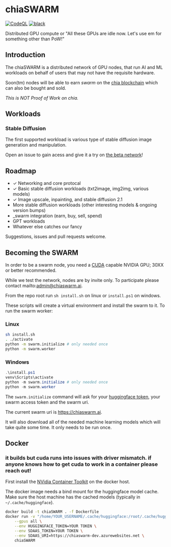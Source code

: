 # chiaSWARM

[![CodeQL](https://github.com/dkackman/chiaSWARM/actions/workflows/codeql.yml/badge.svg)](https://github.com/dkackman/chiaSWARM/actions/workflows/codeql.yml)
[![black](https://img.shields.io/badge/code%20style-black-000000.svg)](https://github.com/psf/black)

Distributed GPU compute or "All these GPUs are idle now. Let's use em for something other than PoW!"

## Introduction

The chiaSWARM is a distributed network of GPU nodes, that run AI and ML workloads on behalf of users that may not have the requisite hardware.

Soon(tm) nodes will be able to earn _swarm_ on the [chia blockchain](https://www.chia.net/) which can also be bought and sold.

_This is NOT Proof of Work on chia._

## Workloads

### Stable Diffusion

The first supported workload is various type of stable diffusion image generation and manipulation.

Open an issue to gain acess and give it a try on [the beta network](https://chiaswarm.ai/)!

## Roadmap

- &check; Networking and core protocal
- &check; Basic stable diffusion workloads (txt2image, img2img, various models)
- &check; Image upscale, inpainting, and stable diffusion 2.1
- More stable diffusion workloads (other interesting models & ongoing version bumps)
- _swarm integration (earn, buy, sell, spend)
- GPT workloads
- Whatever else catches our fancy

Suggestions, issues and pull requests welcome.

## Becoming the SWARM

In order to be a swarm node, you need a [CUDA](https://nvidia.custhelp.com/app/answers/detail/a_id/2132/~/what-is-cuda%3F) capable NVIDIA GPU; 30XX or better recommended. 

While we test the network, nodes are by invite only. To participate please contact mailto:admin@chiaswarm.ai.

From the repo root run `sh install.sh` on linux or `install.ps1` on windows.

These scripts will create a virtual environment and install the swarm to it. To run the swarm worker:

### Linux

```bash
sh install.sh
. ./activate
python -m swarm.initialize # only needed once
python -m swarm.worker
```

### Windows

```powershell
.\install.ps1
venv\Scripts\activate
python -m swarm.initialize # only needed once
python -m swarm.worker
```

The `swarm.initialize` command will ask for your [huggingface token](https://huggingface.co/docs/hub/security-tokens), your swarm access token and the swarm uri.

The current swarm uri is <https://chiaswarm.ai>.

It will also download all of the needed machine learning models which will take quite some time. It only needs to be run once.

## Docker

### it builds but cuda runs into issues with driver mismatch. if anyone knows how to get cuda to work in a container please reach out!

First install the [NVidia Container Toolkit](https://docs.nvidia.com/datacenter/cloud-native/container-toolkit/install-guide.html#docker) on the docker host.

The docker image needs a bind mount for the huggingface model cache. Make sure the host machine has the cached models (typically in `~/.cache/huggingface`).

```bash
docker build -t chiaSWARM . -f Dockerfile
docker run -v "/home/YOUR_USERNAME/.cache/huggingface:/root/.cache/huggingface/" \
    --gpus all \
    --env HUGGINGFACE_TOKEN=YOUR TOKEN \
    --env SDAAS_TOKEN=YOUR TOKEN \
    --env SDAAS_URI=https://chiaswarm-dev.azurewebsites.net \
    chiaSWARM
```
